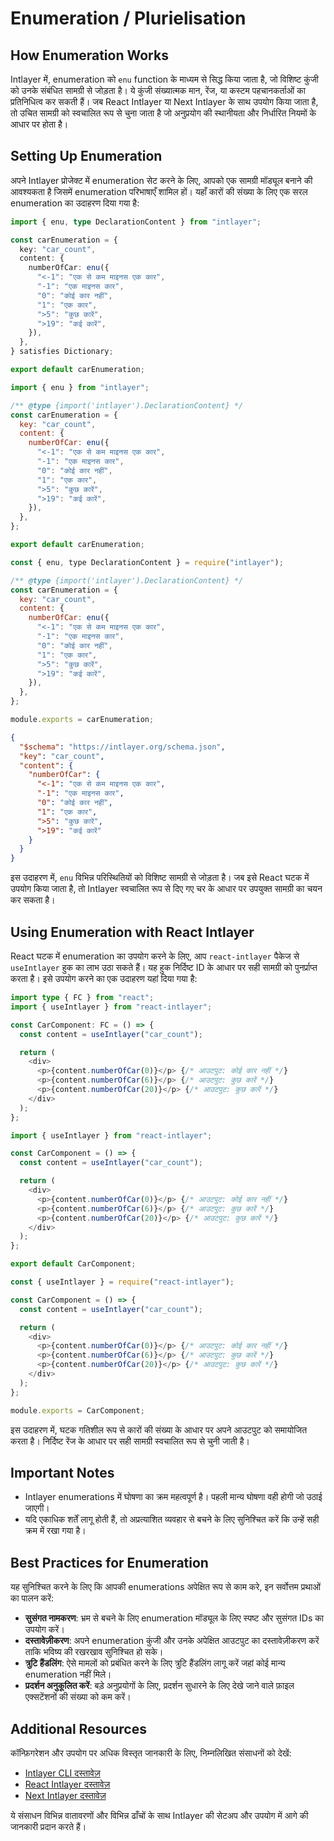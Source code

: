 # Enumeration / Plurielisation

## How Enumeration Works

Intlayer में, enumeration को `enu` function के माध्यम से सिद्ध किया जाता है, जो विशिष्ट कुंजी को उनके संबंधित सामग्री से जोड़ता है। ये कुंजी संख्यात्मक मान, रेंज, या कस्टम पहचानकर्ताओं का प्रतिनिधित्व कर सकती हैं। जब React Intlayer या Next Intlayer के साथ उपयोग किया जाता है, तो उचित सामग्री को स्वचालित रूप से चुना जाता है जो अनुप्रयोग की स्थानीयता और निर्धारित नियमों के आधार पर होता है।

## Setting Up Enumeration

अपने Intlayer प्रोजेक्ट में enumeration सेट करने के लिए, आपको एक सामग्री मॉड्यूल बनाने की आवश्यकता है जिसमें enumeration परिभाषाएँ शामिल हों। यहाँ कारों की संख्या के लिए एक सरल enumeration का उदाहरण दिया गया है:

```typescript fileName="**/*.content.ts" contentDeclarationFormat="typescript"
import { enu, type DeclarationContent } from "intlayer";

const carEnumeration = {
  key: "car_count",
  content: {
    numberOfCar: enu({
      "<-1": "एक से कम माइनस एक कार",
      "-1": "एक माइनस कार",
      "0": "कोई कार नहीं",
      "1": "एक कार",
      ">5": "कुछ कारें",
      ">19": "कई कारें",
    }),
  },
} satisfies Dictionary;

export default carEnumeration;
```

```javascript fileName="**/*.content.mjs" contentDeclarationFormat="esm"
import { enu } from "intlayer";

/** @type {import('intlayer').DeclarationContent} */
const carEnumeration = {
  key: "car_count",
  content: {
    numberOfCar: enu({
      "<-1": "एक से कम माइनस एक कार",
      "-1": "एक माइनस कार",
      "0": "कोई कार नहीं",
      "1": "एक कार",
      ">5": "कुछ कारें",
      ">19": "कई कारें",
    }),
  },
};

export default carEnumeration;
```

```javascript fileName="**/*.content.cjs" contentDeclarationFormat="commonjs"
const { enu, type DeclarationContent } = require("intlayer");

/** @type {import('intlayer').DeclarationContent} */
const carEnumeration = {
  key: "car_count",
  content: {
    numberOfCar: enu({
      "<-1": "एक से कम माइनस एक कार",
      "-1": "एक माइनस कार",
      "0": "कोई कार नहीं",
      "1": "एक कार",
      ">5": "कुछ कारें",
      ">19": "कई कारें",
    }),
  },
};

module.exports = carEnumeration;
```

```json fileName="**/*.content.json" contentDeclarationFormat="json"
{
  "$schema": "https://intlayer.org/schema.json",
  "key": "car_count",
  "content": {
    "numberOfCar": {
      "<-1": "एक से कम माइनस एक कार",
      "-1": "एक माइनस कार",
      "0": "कोई कार नहीं",
      "1": "एक कार",
      ">5": "कुछ कारें",
      ">19": "कई कारें"
    }
  }
}
```

इस उदाहरण में, `enu` विभिन्न परिस्थितियों को विशिष्ट सामग्री से जोड़ता है। जब इसे React घटक में उपयोग किया जाता है, तो Intlayer स्वचालित रूप से दिए गए चर के आधार पर उपयुक्त सामग्री का चयन कर सकता है।

## Using Enumeration with React Intlayer

React घटक में enumeration का उपयोग करने के लिए, आप `react-intlayer` पैकेज से `useIntlayer` हुक का लाभ उठा सकते हैं। यह हुक निर्दिष्ट ID के आधार पर सही सामग्री को पुनर्प्राप्त करता है। इसे उपयोग करने का एक उदाहरण यहां दिया गया है:

```typescript fileName="**/*.tsx" codeFormat="typescript"
import type { FC } from "react";
import { useIntlayer } from "react-intlayer";

const CarComponent: FC = () => {
  const content = useIntlayer("car_count");

  return (
    <div>
      <p>{content.numberOfCar(0)}</p> {/* आउटपुट: कोई कार नहीं */}
      <p>{content.numberOfCar(6)}</p> {/* आउटपुट: कुछ कारें */}
      <p>{content.numberOfCar(20)}</p> {/* आउटपुट: कुछ कारें */}
    </div>
  );
};
```

```javascript fileName="**/*.mjx" codeFormat="esm"
import { useIntlayer } from "react-intlayer";

const CarComponent = () => {
  const content = useIntlayer("car_count");

  return (
    <div>
      <p>{content.numberOfCar(0)}</p> {/* आउटपुट: कोई कार नहीं */}
      <p>{content.numberOfCar(6)}</p> {/* आउटपुट: कुछ कारें */}
      <p>{content.numberOfCar(20)}</p> {/* आउटपुट: कुछ कारें */}
    </div>
  );
};

export default CarComponent;
```

```javascript fileName="**/*.cjs" codeFormat="commonjs"
const { useIntlayer } = require("react-intlayer");

const CarComponent = () => {
  const content = useIntlayer("car_count");

  return (
    <div>
      <p>{content.numberOfCar(0)}</p> {/* आउटपुट: कोई कार नहीं */}
      <p>{content.numberOfCar(6)}</p> {/* आउटपुट: कुछ कारें */}
      <p>{content.numberOfCar(20)}</p> {/* आउटपुट: कुछ कारें */}
    </div>
  );
};

module.exports = CarComponent;
```

इस उदाहरण में, घटक गतिशील रूप से कारों की संख्या के आधार पर अपने आउटपुट को समायोजित करता है। निर्दिष्ट रेंज के आधार पर सही सामग्री स्वचालित रूप से चुनी जाती है।

## Important Notes

- Intlayer enumerations में घोषणा का क्रम महत्वपूर्ण है। पहली मान्य घोषणा वही होगी जो उठाई जाएगी।
- यदि एकाधिक शर्तें लागू होती हैं, तो अप्रत्याशित व्यवहार से बचने के लिए सुनिश्चित करें कि उन्हें सही क्रम में रखा गया है।

## Best Practices for Enumeration

यह सुनिश्चित करने के लिए कि आपकी enumerations अपेक्षित रूप से काम करे, इन सर्वोत्तम प्रथाओं का पालन करें:

- **सुसंगत नामकरण**: भ्रम से बचने के लिए enumeration मॉड्यूल के लिए स्पष्ट और सुसंगत IDs का उपयोग करें।
- **दस्तावेज़ीकरण**: अपने enumeration कुंजी और उनके अपेक्षित आउटपुट का दस्तावेज़ीकरण करें ताकि भविष्य की रखरखाव सुनिश्चित हो सके।
- **त्रुटि हैंडलिंग**: ऐसे मामलों को प्रबंधित करने के लिए त्रुटि हैंडलिंग लागू करें जहां कोई मान्य enumeration नहीं मिले।
- **प्रदर्शन अनुकूलित करें**: बड़े अनुप्रयोगों के लिए, प्रदर्शन सुधारने के लिए देखे जाने वाले फ़ाइल एक्सटेंशनों की संख्या को कम करें।

## Additional Resources

कॉन्फ़िगरेशन और उपयोग पर अधिक विस्तृत जानकारी के लिए, निम्नलिखित संसाधनों को देखें:

- [Intlayer CLI दस्तावेज़](https://github.com/aymericzip/intlayer/blob/main/docs/hi/intlayer_cli.md)
- [React Intlayer दस्तावेज़](https://github.com/aymericzip/intlayer/blob/main/docs/hi/intlayer_with_create_react_app.md)
- [Next Intlayer दस्तावेज़](https://github.com/aymericzip/intlayer/blob/main/docs/hi/intlayer_with_nextjs_15.md)

ये संसाधन विभिन्न वातावरणों और विभिन्न ढाँचों के साथ Intlayer की सेटअप और उपयोग में आगे की जानकारी प्रदान करते हैं।
